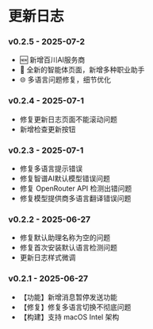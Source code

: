 # 更新日志

### v0.2.5 - 2025-07-2

- 🆕 新增百川AI服务商
- 📢 全新的智能体页面，新增多种职业助手
- 🌐 多语言问题修复，细节优化

### v0.2.4 - 2025-07-1

- 修复更新日志页面不能滚动问题
- 新增检查更新按钮

### v0.2.3 - 2025-07-1

- 修复多语言提示错误
- 修复智谱AI默认模型错误问题
- 修复 OpenRouter API 检测出错问题
- 修复模型提供商多语言翻译错误问题

### v0.2.2 - 2025-06-27

- 修复默认助理名称为空的问题
- 修复首次安装默认语言检测问题
- 更新日志样式微调

### v0.2.1 - 2025-06-27

- 【功能】新增消息暂停发送功能
- 【修复】修复多语言切换不彻底问题
- 【构建】支持 macOS Intel 架构
